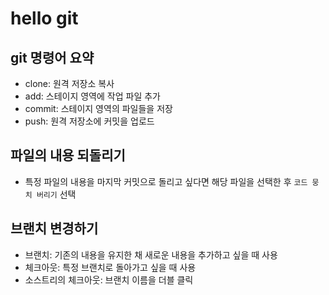 # hello git

## git 명령어 요약

- clone: 원격 저장소 복사
- add: 스테이지 영역에 작업 파일 추가
- commit: 스테이지 영역의 파일들을 저장
- push: 원격 저장소에 커밋을 업로드

## 파일의 내용 되돌리기

- 특정 파일의 내용을 마지막 커밋으로 돌리고 싶다면 해당 파일을 선택한 후 `코드 뭉치 버리기` 선택

## 브랜치 변경하기

- 브랜치: 기존의 내용을 유지한 채 새로운 내용을 추가하고 싶을 때 사용
- 체크아웃: 특정 브랜치로 돌아가고 싶을 때 사용
- 소스트리의 체크아웃: 브랜치 이름을 더블 클릭
